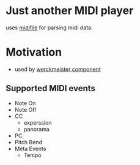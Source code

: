 # Just another MIDI player 

uses  [midifile](https://github.com/nfroidure/midifile) for parsing midi data.

# Motivation
* used by [werckmeister component](https://github.com/werckme/werckmeister-component) 



## Supported MIDI events
* Note On
* Note Off
* CC
  * experssion
  * panorama
* PC
* Pitch Bend
* Meta Events
  * Tempo